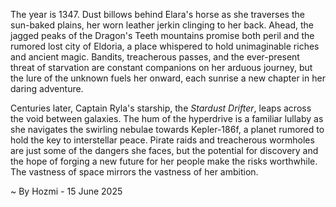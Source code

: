 
The year is 1347.  Dust billows behind Elara's horse as she traverses the sun-baked plains, her worn leather jerkin clinging to her back.  Ahead, the jagged peaks of the Dragon's Teeth mountains promise both peril and the rumored lost city of Eldoria, a place whispered to hold unimaginable riches and ancient magic.  Bandits, treacherous passes, and the ever-present threat of starvation are constant companions on her arduous journey, but the lure of the unknown fuels her onward, each sunrise a new chapter in her daring adventure.

Centuries later, Captain Ryla's starship, the *Stardust Drifter*, leaps across the void between galaxies.  The hum of the hyperdrive is a familiar lullaby as she navigates the swirling nebulae towards Kepler-186f, a planet rumored to hold the key to interstellar peace.  Pirate raids and treacherous wormholes are just some of the dangers she faces, but the potential for discovery and the hope of forging a new future for her people make the risks worthwhile. The vastness of space mirrors the vastness of her ambition.

~ By Hozmi - 15 June 2025
